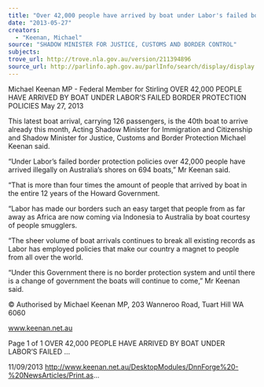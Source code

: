 ```yaml
---
title: "Over 42,000 people have arrived by boat under Labor's failed border protection policies"
date: "2013-05-27"
creators:
  - "Keenan, Michael"
source: "SHADOW MINISTER FOR JUSTICE, CUSTOMS AND BORDER CONTROL"
subjects:
trove_url: http://trove.nla.gov.au/version/211394896
source_url: http://parlinfo.aph.gov.au/parlInfo/search/display/display.w3p;query=Id%3A%22media/pressrel/2719389%22
---
```


 Michael Keenan MP - Federal Member for  Stirling OVER 42,000 PEOPLE HAVE ARRIVED BY  BOAT UNDER LABOR’S FAILED BORDER  PROTECTION POLICIES May 27, 2013

 This latest boat arrival, carrying 126 passengers, is the 40th boat to arrive already this month, Acting Shadow Minister for  Immigration and Citizenship and Shadow Minister for Justice, Customs and Border Protection Michael Keenan said.

 “Under  Labor’s failed border protection policies over 42,000 people have arrived illegally on Australia’s shores on 694  boats,” Mr Keenan said.

 “That is more than four times the amount of people that arrived by boat in the entire 12 years of the Howard Government.

 “Labor has made our borders such an easy target that people from as far away as Africa are now coming via Indonesia to  Australia by boat courtesy of people smugglers.

 “The sheer volume of boat arrivals continues to break all existing records as Labor has employed policies that make our  country a magnet to people from all over the world.

 “Under this Government there is no border protection system and until there is a change of government the boats will  continue to come,” Mr Keenan said. 

 © Authorised by Michael Keenan MP, 203 Wanneroo Road, Tuart Hill WA 6060

 www.keenan.net.au

 Page 1 of 1 OVER 42,000 PEOPLE HAVE ARRIVED BY BOAT UNDER LABOR’S FAILED ...

 11/09/2013 http://www.keenan.net.au/DesktopModules/DnnForge%20-%20NewsArticles/Print.as...

